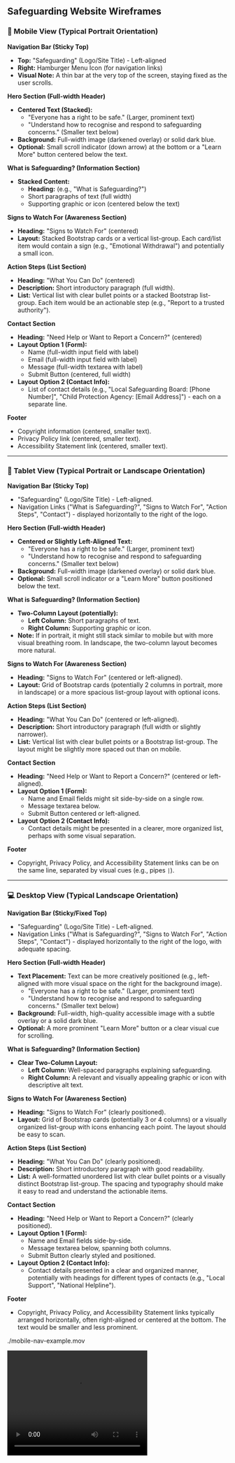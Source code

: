 ## Safeguarding Website Wireframes

### 📱 Mobile View (Typical Portrait Orientation)

**Navigation Bar (Sticky Top)**

- **Top:** "Safeguarding" (Logo/Site Title) - Left-aligned
- **Right:** Hamburger Menu Icon (for navigation links)
- **Visual Note:** A thin bar at the very top of the screen, staying fixed as the user scrolls.

**Hero Section (Full-width Header)**

- **Centered Text (Stacked):**
  - "Everyone has a right to be safe." (Larger, prominent text)
  - "Understand how to recognise and respond to safeguarding concerns." (Smaller text below)
- **Background:** Full-width image (darkened overlay) or solid dark blue.
- **Optional:** Small scroll indicator (down arrow) at the bottom or a "Learn More" button centered below the text.

**What is Safeguarding? (Information Section)**

- **Stacked Content:**
  - **Heading:** (e.g., "What is Safeguarding?")
  - Short paragraphs of text (full width)
  - Supporting graphic or icon (centered below the text)

**Signs to Watch For (Awareness Section)**

- **Heading:** "Signs to Watch For" (centered)
- **Layout:** Stacked Bootstrap cards or a vertical list-group. Each card/list item would contain a sign (e.g., "Emotional Withdrawal") and potentially a small icon.

**Action Steps (List Section)**

- **Heading:** "What You Can Do" (centered)
- **Description:** Short introductory paragraph (full width).
- **List:** Vertical list with clear bullet points or a stacked Bootstrap list-group. Each item would be an actionable step (e.g., "Report to a trusted authority").

**Contact Section**

- **Heading:** "Need Help or Want to Report a Concern?" (centered)
- **Layout Option 1 (Form):**
  - Name (full-width input field with label)
  - Email (full-width input field with label)
  - Message (full-width textarea with label)
  - Submit Button (centered, full width)
- **Layout Option 2 (Contact Info):**
  - List of contact details (e.g., "Local Safeguarding Board: [Phone Number]", "Child Protection Agency: [Email Address]") - each on a separate line.

**Footer**

- Copyright information (centered, smaller text).
- Privacy Policy link (centered, smaller text).
- Accessibility Statement link (centered, smaller text).

---

### 📱 Tablet View (Typical Portrait or Landscape Orientation)

**Navigation Bar (Sticky Top)**

- "Safeguarding" (Logo/Site Title) - Left-aligned.
- Navigation Links ("What is Safeguarding?", "Signs to Watch For", "Action Steps", "Contact") - displayed horizontally to the right of the logo.

**Hero Section (Full-width Header)**

- **Centered or Slightly Left-Aligned Text:**
  - "Everyone has a right to be safe." (Larger, prominent text)
  - "Understand how to recognise and respond to safeguarding concerns." (Smaller text below)
- **Background:** Full-width image (darkened overlay) or solid dark blue.
- **Optional:** Small scroll indicator or a "Learn More" button positioned below the text.

**What is Safeguarding? (Information Section)**

- **Two-Column Layout (potentially):**
  - **Left Column:** Short paragraphs of text.
  - **Right Column:** Supporting graphic or icon.
- **Note:** If in portrait, it might still stack similar to mobile but with more visual breathing room. In landscape, the two-column layout becomes more natural.

**Signs to Watch For (Awareness Section)**

- **Heading:** "Signs to Watch For" (centered or left-aligned).
- **Layout:** Grid of Bootstrap cards (potentially 2 columns in portrait, more in landscape) or a more spacious list-group layout with optional icons.

**Action Steps (List Section)**

- **Heading:** "What You Can Do" (centered or left-aligned).
- **Description:** Short introductory paragraph (full width or slightly narrower).
- **List:** Vertical list with clear bullet points or a Bootstrap list-group. The layout might be slightly more spaced out than on mobile.

**Contact Section**

- **Heading:** "Need Help or Want to Report a Concern?" (centered or left-aligned).
- **Layout Option 1 (Form):**
  - Name and Email fields might sit side-by-side on a single row.
  - Message textarea below.
  - Submit Button centered or left-aligned.
- **Layout Option 2 (Contact Info):**
  - Contact details might be presented in a clearer, more organized list, perhaps with some visual separation.

**Footer**

- Copyright, Privacy Policy, and Accessibility Statement links can be on the same line, separated by visual cues (e.g., pipes `|`).

---

### 💻 Desktop View (Typical Landscape Orientation)

**Navigation Bar (Sticky/Fixed Top)**

- "Safeguarding" (Logo/Site Title) - Left-aligned.
- Navigation Links ("What is Safeguarding?", "Signs to Watch For", "Action Steps", "Contact") - displayed horizontally to the right of the logo, with adequate spacing.

**Hero Section (Full-width Header)**

- **Text Placement:** Text can be more creatively positioned (e.g., left-aligned with more visual space on the right for the background image).
  - "Everyone has a right to be safe." (Larger, prominent text)
  - "Understand how to recognise and respond to safeguarding concerns." (Smaller text below)
- **Background:** Full-width, high-quality accessible image with a subtle overlay or a solid dark blue.
- **Optional:** A more prominent "Learn More" button or a clear visual cue for scrolling.

**What is Safeguarding? (Information Section)**

- **Clear Two-Column Layout:**
  - **Left Column:** Well-spaced paragraphs explaining safeguarding.
  - **Right Column:** A relevant and visually appealing graphic or icon with descriptive alt text.

**Signs to Watch For (Awareness Section)**

- **Heading:** "Signs to Watch For" (clearly positioned).
- **Layout:** Grid of Bootstrap cards (potentially 3 or 4 columns) or a visually organized list-group with icons enhancing each point. The layout should be easy to scan.

**Action Steps (List Section)**

- **Heading:** "What You Can Do" (clearly positioned).
- **Description:** Short introductory paragraph with good readability.
- **List:** A well-formatted unordered list with clear bullet points or a visually distinct Bootstrap list-group. The spacing and typography should make it easy to read and understand the actionable items.

**Contact Section**

- **Heading:** "Need Help or Want to Report a Concern?" (clearly positioned).
- **Layout Option 1 (Form):**
  - Name and Email fields side-by-side.
  - Message textarea below, spanning both columns.
  - Submit Button clearly styled and positioned.
- **Layout Option 2 (Contact Info):**
  - Contact details presented in a clear and organized manner, potentially with headings for different types of contacts (e.g., "Local Support", "National Helpline").

**Footer**

- Copyright, Privacy Policy, and Accessibility Statement links typically arranged horizontally, often right-aligned or centered at the bottom. The text would be smaller and less prominent.

./mobile-nav-example.mov

<video width="320" height="240" controls>
  <source src="./mobile-nav-example.mov" type="video/mp4">
</video>
